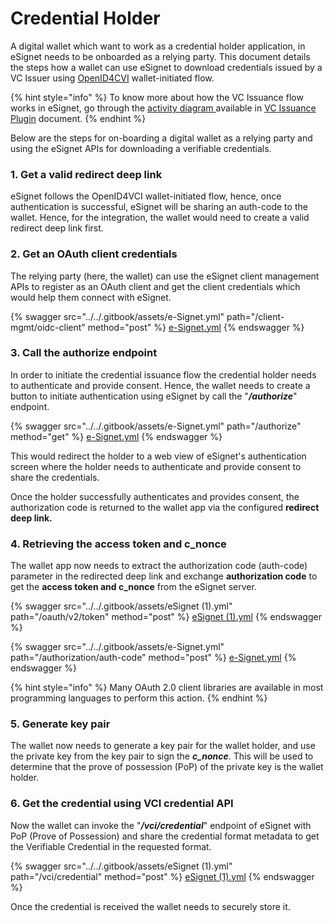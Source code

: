 # Credential Holder

A digital wallet which want to work as a credential holder application, in eSignet needs to be onboarded as a relying party. This document details the steps how a wallet can use eSignet to download credentials issued by a VC Issuer using [OpenID4CVI](https://openid.github.io/OpenID4VCI/openid-4-verifiable-credential-issuance-wg-draft.html) wallet-initiated flow.

{% hint style="info" %}
To know more about how the VC Issuance flow works in eSignet, go through the [activity diagram ](../vc-issuance.md#appendix-vc-issuance-flow)available in [VC Issuance Plugin](../vc-issuance.md) document.&#x20;
{% endhint %}

Below are the steps for on-boarding a digital wallet as a relying party and using the eSignet APIs for downloading a verifiable credentials.

### 1. Get a valid redirect deep link

eSignet follows the OpenID4VCI wallet-initiated flow, hence, once authentication is successful, eSignet will be sharing an auth-code to the wallet. Hence, for the integration, the wallet would need to create a valid redirect deep link first.

### 2. Get an OAuth client credentials

The relying party (here, the wallet) can use the eSignet client management APIs to register as an OAuth client and get the client credentials which would help them connect with eSignet.

{% swagger src="../../.gitbook/assets/e-Signet.yml" path="/client-mgmt/oidc-client" method="post" %}
[e-Signet.yml](../../.gitbook/assets/e-Signet.yml)
{% endswagger %}

### 3. Call the authorize endpoint

In order to initiate the credential issuance flow the credential holder needs to authenticate and provide consent. Hence, the wallet needs to create a button to initiate authentication using eSignet by call the "_**/authorize**_" endpoint.

{% swagger src="../../.gitbook/assets/e-Signet.yml" path="/authorize" method="get" %}
[e-Signet.yml](../../.gitbook/assets/e-Signet.yml)
{% endswagger %}

This would redirect the holder to a web view of eSignet's authentication screen where the holder needs to authenticate and provide consent to share the credentials.

Once the holder successfully authenticates and provides consent, the authorization code is returned to the wallet app via the configured **redirect deep link.**

### 4. Retrieving the access token and c\_nonce

The wallet app now needs to extract the authorization code (auth-code) parameter in the redirected deep link and exchange **authorization code** to get the **access token and c\_nonce** from the eSignet server.

{% swagger src="../../.gitbook/assets/eSignet (1).yml" path="/oauth/v2/token" method="post" %}
[eSignet (1).yml](<../../.gitbook/assets/eSignet (1).yml>)
{% endswagger %}

{% swagger src="../../.gitbook/assets/e-Signet.yml" path="/authorization/auth-code" method="post" %}
[e-Signet.yml](../../.gitbook/assets/e-Signet.yml)
{% endswagger %}

{% hint style="info" %}
Many OAuth 2.0 client libraries are available in most programming languages to perform this action.
{% endhint %}

### 5. Generate key pair

The wallet now needs to generate a key pair for the wallet holder, and use the private key from the key pair to sign the _**c\_nonce**_. This will be used to determine that the prove of possession (PoP) of the private key is the wallet holder.

### 6. Get the credential using VCI credential API

Now the wallet can invoke the "_**/vci/credential**_" endpoint of eSignet with PoP (Prove of Possession) and share the credential format metadata to get the Verifiable Credential in the requested format.

{% swagger src="../../.gitbook/assets/eSignet (1).yml" path="/vci/credential" method="post" %}
[eSignet (1).yml](<../../.gitbook/assets/eSignet (1).yml>)
{% endswagger %}

Once the credential is received the wallet needs to securely store it.
